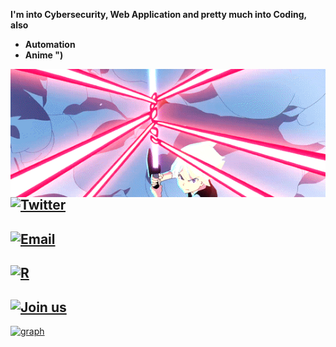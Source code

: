 **I'm into Cybersecurity, Web Application and pretty much into Coding, also**
- **Automation** 
- **Anime ")**

<img align="left" src="ls.gif" style="top:20%; right:20%">

## [![Twitter](https://img.shields.io/twitter/url?label=%2Fkrggraj87126&style=social&url=https%3A%2F%2Ftwitter.com%2Fkrggraj87126)](https://twitter.com/krggraj87126)

## [![Email](https://img.shields.io/twitter/url?color=wdw&label=s7887132%40gmail.com&logo=dwwd&logoColor=wdwdw&style=social&url=https%3A%2F%2Ftwitter.com%2Fmyselfsilver)](mailto:s7887132@gmail.com)

## [![R](https://img.shields.io/reddit/user-karma/combined/Legitimate-Net-1307?label=Legitimate-Net-1307&style=social)](https://www.reddit.com/user/Legitimate-Net-1307)

## [![Join us](https://img.shields.io/badge/Join-us-black)](127.0.0.1)




[![graph](https://activity-graph.herokuapp.com/graph?username=rajkr4621&theme=react-dark)](https://twitter.com/krggraj87126)




